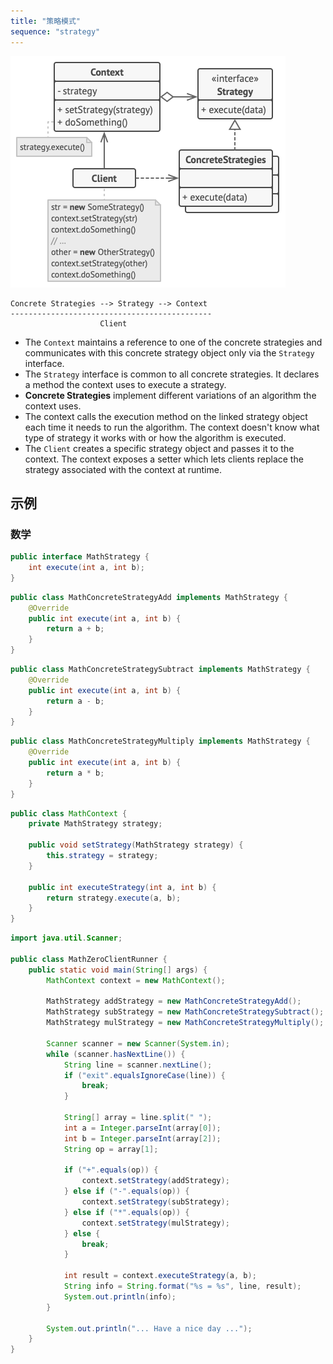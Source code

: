 ```yaml
---
title: "策略模式"
sequence: "strategy"
---
```


![](/assets/images/design-pattern/diagrams/strategy-structure.png)

```text
Concrete Strategies --> Strategy --> Context
---------------------------------------------
                    Client
```

- The `Context` maintains a reference to one of the concrete strategies and
  communicates with this concrete strategy object only via the `Strategy` interface.
- The `Strategy` interface is common to all concrete strategies.
  It declares a method the context uses to execute a strategy.
- **Concrete Strategies** implement different variations of an algorithm the context uses.
- The context calls the execution method on the linked strategy object each time it needs to run the algorithm.
  The context doesn't know what type of strategy it works with or how the algorithm is executed.
- The `Client` creates a specific strategy object and passes it to the context.
  The context exposes a setter which lets clients replace the strategy associated with the context at runtime.

## 示例

### 数学

```java
public interface MathStrategy {
    int execute(int a, int b);
}
```

```java
public class MathConcreteStrategyAdd implements MathStrategy {
    @Override
    public int execute(int a, int b) {
        return a + b;
    }
}
```

```java
public class MathConcreteStrategySubtract implements MathStrategy {
    @Override
    public int execute(int a, int b) {
        return a - b;
    }
}
```

```java
public class MathConcreteStrategyMultiply implements MathStrategy {
    @Override
    public int execute(int a, int b) {
        return a * b;
    }
}
```

```java
public class MathContext {
    private MathStrategy strategy;

    public void setStrategy(MathStrategy strategy) {
        this.strategy = strategy;
    }

    public int executeStrategy(int a, int b) {
        return strategy.execute(a, b);
    }
}
```

```java
import java.util.Scanner;

public class MathZeroClientRunner {
    public static void main(String[] args) {
        MathContext context = new MathContext();

        MathStrategy addStrategy = new MathConcreteStrategyAdd();
        MathStrategy subStrategy = new MathConcreteStrategySubtract();
        MathStrategy mulStrategy = new MathConcreteStrategyMultiply();

        Scanner scanner = new Scanner(System.in);
        while (scanner.hasNextLine()) {
            String line = scanner.nextLine();
            if ("exit".equalsIgnoreCase(line)) {
                break;
            }

            String[] array = line.split(" ");
            int a = Integer.parseInt(array[0]);
            int b = Integer.parseInt(array[2]);
            String op = array[1];

            if ("+".equals(op)) {
                context.setStrategy(addStrategy);
            } else if ("-".equals(op)) {
                context.setStrategy(subStrategy);
            } else if ("*".equals(op)) {
                context.setStrategy(mulStrategy);
            } else {
                break;
            }

            int result = context.executeStrategy(a, b);
            String info = String.format("%s = %s", line, result);
            System.out.println(info);
        }

        System.out.println("... Have a nice day ...");
    }
}
```

